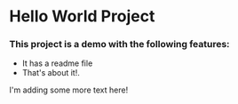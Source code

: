 # Hello World Project

### This project is a demo with the following features:
- It has a readme file
- That's about it!.

I'm adding some more text here!
